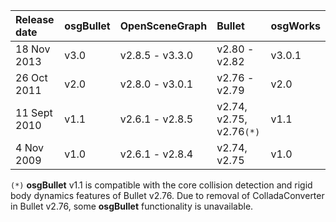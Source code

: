 | **Release date** | **osgBullet** | **OpenSceneGraph** | **Bullet** | **osgWorks** |
|:-----------------|:--------------|:-------------------|:-----------|:-------------|
| 18 Nov 2013 | v3.0 | v2.8.5 - v3.3.0 | v2.80 - v2.82 | v3.0.1 |
| 26 Oct 2011 | v2.0 | v2.8.0 - v3.0.1 | v2.76 - v2.79 | v2.0 |
| 11 Sept 2010 | v1.1 | v2.6.1 - v2.8.5 | v2.74, v2.75, v2.76`(*)` | v1.1 |
| 4 Nov 2009 | v1.0 | v2.6.1 - v2.8.4 | v2.74, v2.75 | v1.0 |

`(*)` **osgBullet** v1.1 is compatible with the core collision detection and rigid body dynamics features of Bullet v2.76. Due to removal of ColladaConverter in Bullet v2.76, some **osgBullet** functionality is unavailable.